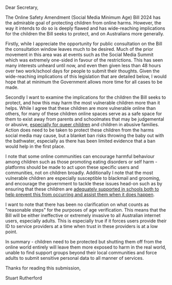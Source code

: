 Dear Secretary, 

The Online Safety Amendment (Social Media Minimum Age) Bill 2024 has
the admirable goal of protecting children from online harms. However,
the way it intends to do so is deeply flawed and has wide-reaching
implications for the children the Bill seeks to protect, and on
Australians more generally. 

Firstly, while I appreciate the opportunity for public consultation on
the Bill the consultation window leaves much to be desired. Much of the
prior movement in this area was at events such as the Social Media
Summit which was extremely one-sided in favour of the restrictions.
This has seen many interests unheard until now, and even then given
less than 48 hours over two work/school days for people to submit their
thoughts.  Given the wide-reaching implications of this legislation that
are detailed below, I would hope that at minimum the Government allows
more time for all cases to be made. 

Secondly I want to examine the implications for the children the Bill
seeks to protect, and how this may harm the most vulnerable children
more than it helps. While I agree that these children are more
vulnerable online than others, for many of these children online spaces
serve as a safe space for them to exist away from parents and
schoolmates that may be judgemental or abusive, [especially for queer
children](1) and children in abusive families. Action does need to be
taken to protect these children from the harms social media may cause,
but a blanket ban risks throwing the baby out with the bathwater,
especially as there has been limited evidence that a ban would help in
the first place. 

I note that some online communities can encourage harmful behaviour
among children such as those promoting eating disorders or self harm -
platforms should be made to act upon these specific users and
communities, not on children broadly. Additionally I note that the most
vulnerable children are especially susceptible to blackmail and
grooming, and encourage the government to tackle these issues head-on
such as by ensuring that these children are [adequately supported in
schools both to help prevent this from occurring and assist them when
it does happen](2). 

I want to note that there has been no clarification on what counts as
"reasonable steps" for the purposes of age verification. This means
that the Bill will be either ineffective or extremely invasive to all
Australian internet users, especially adults. This is especially true
if it forces users provide their ID to service providers at a time when
trust in these providers is at a low point.

In summary - children need to be protected but shutting them off
from the online world entirely will leave them more exposed to harm in
the real world, unable to find support groups beyond their local
communities and force adults to submit sensitive personal data to all
manner of services. 

Thanks for reading this submission, 

Stuart Rutherford 

[1]: https://heterosexualnonsense.substack.com/p/labors-social-media-ban-is-dangerous
[2]: https://www.abc.net.au/news/2024-08-04/students-say-social-media-literacy-key-not-age-restrictions/104170166


